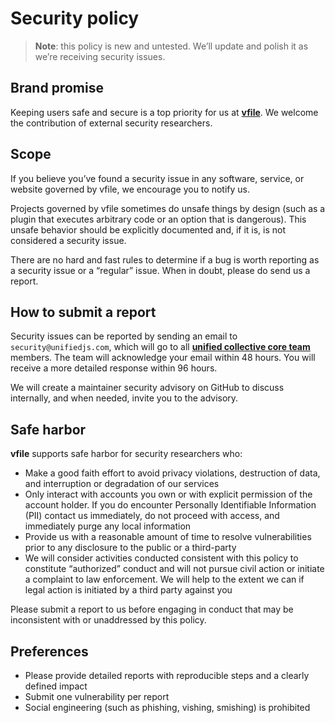 # Security policy

> **Note**: this policy is new and untested.
> We’ll update and polish it as we’re receiving security issues.

## Brand promise

Keeping users safe and secure is a top priority for us at
[**vfile**][vfile].
We welcome the contribution of external security researchers.

## Scope

If you believe you’ve found a security issue in any software, service, or
website governed by vfile, we encourage you to notify us.

Projects governed by vfile sometimes do unsafe things by design (such as a
plugin that executes arbitrary code or an option that is dangerous).
This unsafe behavior should be explicitly documented and, if it is, is not
considered a security issue.

There are no hard and fast rules to determine if a bug is worth reporting as a
security issue or a “regular” issue.
When in doubt, please do send us a report.

## How to submit a report

Security issues can be reported by sending an email to `security@unifiedjs.com`,
which will go to all [**unified collective core team**][core] members.
The team will acknowledge your email within 48 hours.
You will receive a more detailed response within 96 hours.

We will create a maintainer security advisory on GitHub to discuss internally,
and when needed, invite you to the advisory.

## Safe harbor

**vfile** supports safe harbor for security researchers who:

* Make a good faith effort to avoid privacy violations, destruction of data,
  and interruption or degradation of our services
* Only interact with accounts you own or with explicit permission of the
  account holder.
  If you do encounter Personally Identifiable Information (PII) contact us
  immediately, do not proceed with access, and immediately purge any local
  information
* Provide us with a reasonable amount of time to resolve vulnerabilities prior
  to any disclosure to the public or a third-party
* We will consider activities conducted consistent with this policy to
  constitute “authorized” conduct and will not pursue civil action or initiate
  a complaint to law enforcement.
  We will help to the extent we can if legal action is initiated by a third
  party against you

Please submit a report to us before engaging in conduct that may be inconsistent
with or unaddressed by this policy.

## Preferences

* Please provide detailed reports with reproducible steps and a clearly
  defined impact
* Submit one vulnerability per report
* Social engineering (such as phishing, vishing, smishing) is prohibited

[vfile]: https://github.com/vfile

[core]: https://github.com/unifiedjs/collective#core-team
